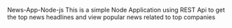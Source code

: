 News-App-Node-js
This is a simple Node Application using REST Api to get the top news headlines and view popular news related to top companies 
